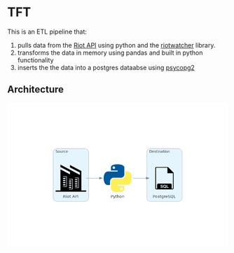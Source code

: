 # TFT
This is an ETL pipeline that: 
1. pulls data from the [Riot API](https://developer.riotgames.com/) using python and the [riotwatcher](https://github.com/pseudonym117/Riot-Watcher) library.
2. transforms the data in memory using pandas and built in python functionality
3. inserts the the data into a postgres dataabse using [psycopg2](https://github.com/psycopg/psycopg2)

## Architecture
![Pipeline](diagrams/diagrams_image.png)